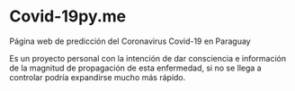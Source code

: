 # Covid-19py.me
Página web de predicción del Coronavirus Covid-19 en Paraguay

Es un proyecto personal con la intención de dar consciencia e información 
de la magnitud de propagación de esta enfermedad, si no se llega a 
controlar podría expandirse mucho más rápido.
